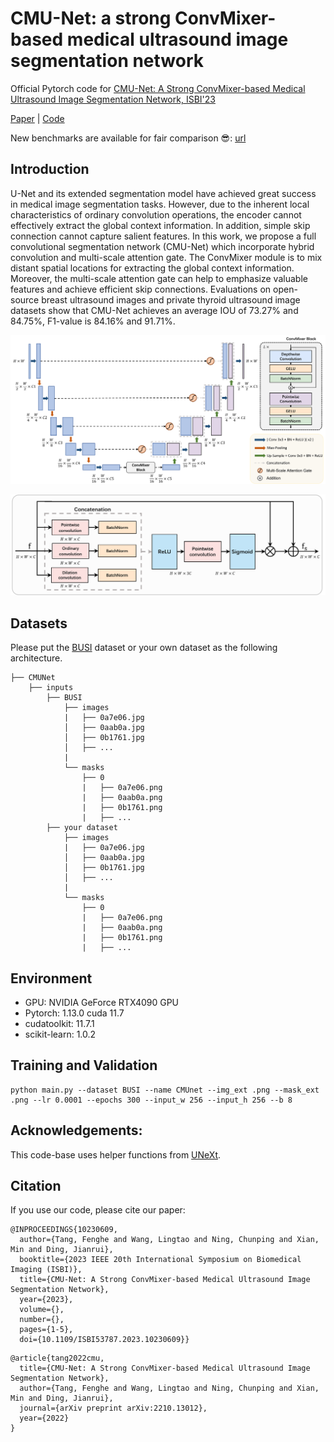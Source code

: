 # CMU-Net: a strong ConvMixer-based medical ultrasound image segmentation network

Official Pytorch code for [CMU-Net: A Strong ConvMixer-based Medical Ultrasound Image Segmentation Network, ISBI'23](https://ieeexplore.ieee.org/document/10230609)

[Paper](https://arxiv.org/abs/2210.13012) | [Code](https://github.com/FengheTan9/CMU-Net)


New benchmarks are available for fair comparison 😎: [url](https://github.com/FengheTan9/Medical-Image-Segmentation-Benchmarks)

## Introduction
U-Net and its extended segmentation model have achieved great success in medical image segmentation tasks. However, due to the inherent local characteristics of ordinary convolution operations, the encoder cannot effectively extract the global context information. In addition, simple skip connection cannot capture salient features. In this work, we propose a full convolutional segmentation network (CMU-Net) which incorporate hybrid convolution and multi-scale attention gate. The ConvMixer module is to mix distant spatial locations for extracting the global context information. Moreover, the multi-scale attention gate can help to emphasize valuable features and achieve efficient skip connections. Evaluations on open-source breast ultrasound images and private thyroid ultrasound image datasets show that CMU-Net achieves an average IOU of 73.27% and 84.75%, F1-value is 84.16% and 91.71%.

![CMUnet](imgs/CMUnet.png)

![msag](imgs/msag.png)

## Datasets

Please put the [BUSI](https://www.kaggle.com/aryashah2k/breast-ultrasound-images-dataset) dataset or your own dataset as the following architecture. 
```
├── CMUNet
    ├── inputs
        ├── BUSI
            ├── images
            |   ├── 0a7e06.jpg
            │   ├── 0aab0a.jpg
            │   ├── 0b1761.jpg
            │   ├── ...
            |
            └── masks
                ├── 0
                |   ├── 0a7e06.png
                |   ├── 0aab0a.png
                |   ├── 0b1761.png
                |   ├── ...
        ├── your dataset
            ├── images
            |   ├── 0a7e06.jpg
            │   ├── 0aab0a.jpg
            │   ├── 0b1761.jpg
            │   ├── ...
            |
            └── masks
                ├── 0
                |   ├── 0a7e06.png
                |   ├── 0aab0a.png
                |   ├── 0b1761.png
                |   ├── ...
```
## Environment

- GPU: NVIDIA GeForce RTX4090 GPU
- Pytorch: 1.13.0 cuda 11.7
- cudatoolkit: 11.7.1
- scikit-learn: 1.0.2

## Training and Validation

```
python main.py --dataset BUSI --name CMUnet --img_ext .png --mask_ext .png --lr 0.0001 --epochs 300 --input_w 256 --input_h 256 --b 8
```

## Acknowledgements:

This code-base uses helper functions from [UNeXt](https://github.com/jeya-maria-jose/UNeXt-pytorch).

## Citation

If you use our code, please cite our paper:

```
@INPROCEEDINGS{10230609,
  author={Tang, Fenghe and Wang, Lingtao and Ning, Chunping and Xian, Min and Ding, Jianrui},
  booktitle={2023 IEEE 20th International Symposium on Biomedical Imaging (ISBI)}, 
  title={CMU-Net: A Strong ConvMixer-based Medical Ultrasound Image Segmentation Network}, 
  year={2023},
  volume={},
  number={},
  pages={1-5},
  doi={10.1109/ISBI53787.2023.10230609}}
```

```
@article{tang2022cmu,
  title={CMU-Net: A Strong ConvMixer-based Medical Ultrasound Image Segmentation Network},
  author={Tang, Fenghe and Wang, Lingtao and Ning, Chunping and Xian, Min and Ding, Jianrui},
  journal={arXiv preprint arXiv:2210.13012},
  year={2022}
}
```

